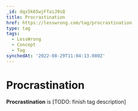 ```yaml
---
_id: dqx5k65wjFfaiJ9sQ
title: Procrastination
href: https://lesswrong.com/tag/procrastination
type: tag
tags:
  - LessWrong
  - Concept
  - Tag
synchedAt: '2022-08-29T11:04:13.080Z'
---
```

# Procrastination

**Procrastination** is \[TODO: finish tag description\]